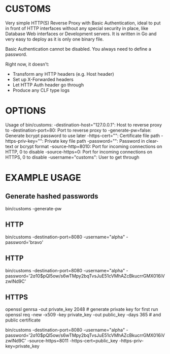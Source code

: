 CUSTOMS
===

Very simple HTTP(S) Reverse Proxy with Basic Authentication, ideal to put in front of HTTP interfaces without any special security in place, like Database Web interfaces or Development servers. It is written in Go and very easy to deploy as it is only one binary file.

Basic Authentication cannot be disabled. You always need to define a password.


Right now, it doesn't:

- Transform any HTTP headers (e.g. Host header)
- Set up X-Forwarded headers
- Let HTTP Auth header go through
- Produce any CLF type logs


OPTIONS
===

Usage of bin/customs:
  -destination-host="127.0.0.1": Host to reverse proxy to
  -destination-port=80: Port to reverse proxy to
  -generate-pw=false: Generate bcrypt password to use later
  -https-cert="": Certificate file path
  -https-priv-key="": Private key file path
  -password="": Password in clear-text or bcrypt format
  -source-http=8010: Port for incoming connections on HTTP, 0 to disable
  -source-https=0: Port for incoming connections on HTTPS, 0 to disable
  -username="customs": User to get through


EXAMPLE USAGE
===

Generate hashed passwords
---

bin/customs -generate-pw


HTTP
---

bin/customs -destination-port=8080 -username="alpha" -password='bravo' 


HTTP
---

bin/customs -destination-port=8080 -username="alpha" -password='$2a$10$pQl5ow/s6wTMpy2bqTvsJuE51cVMhAZcBkucrrGMX016iVzwINd9C' 


HTTPS
---

openssl genrsa -out private_key 2048  # generate private key for first run
openssl req -new -x509 -key private_key -out public_key -days 365  # and public certificate

bin/customs -destination-port=8080 -username="alpha" -password='$2a$10$pQl5ow/s6wTMpy2bqTvsJuE51cVMhAZcBkucrrGMX016iVzwINd9C' -source-https=8011 -https-cert=public_key -https-priv-key=private_key
